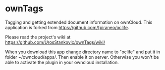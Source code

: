 ownTags
======

Tagging and getting extended document information on ownCloud.
This application is forked from  https://github.com/fpiraneo/oclife.

Please read the project's wiki at https://github.com/UrosStankovic/ownTags/wiki/

When you download this app change directory name to "oclife" and put it in folder ~/owncloud/apps/.
Then enable it on server.
Otherwise you won't be able to activate the plugin in your owncloud installation.
